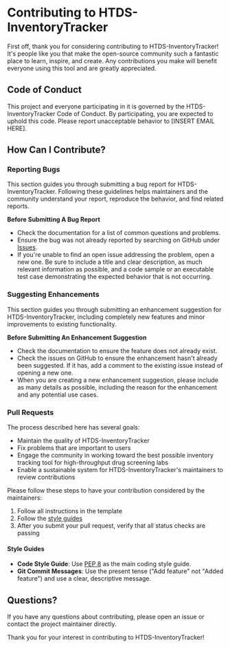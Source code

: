 # Contributing to HTDS-InventoryTracker

First off, thank you for considering contributing to HTDS-InventoryTracker! It's people like you that make the open-source community such a fantastic place to learn, inspire, and create. Any contributions you make will benefit everyone using this tool and are greatly appreciated.

## Code of Conduct
This project and everyone participating in it is governed by the HTDS-InventoryTracker Code of Conduct. By participating, you are expected to uphold this code. Please report unacceptable behavior to [INSERT EMAIL HERE].

## How Can I Contribute?

### Reporting Bugs
This section guides you through submitting a bug report for HTDS-InventoryTracker. Following these guidelines helps maintainers and the community understand your report, reproduce the behavior, and find related reports.

**Before Submitting A Bug Report**
- Check the documentation for a list of common questions and problems.
- Ensure the bug was not already reported by searching on GitHub under [Issues](https://github.com/oalawa/HTDS-InventoryTracker/issues).
- If you're unable to find an open issue addressing the problem, open a new one. Be sure to include a title and clear description, as much relevant information as possible, and a code sample or an executable test case demonstrating the expected behavior that is not occurring.

### Suggesting Enhancements
This section guides you through submitting an enhancement suggestion for HTDS-InventoryTracker, including completely new features and minor improvements to existing functionality. 

**Before Submitting An Enhancement Suggestion**
- Check the documentation to ensure the feature does not already exist.
- Check the issues on GitHub to ensure the enhancement hasn't already been suggested. If it has, add a comment to the existing issue instead of opening a new one.
- When you are creating a new enhancement suggestion, please include as many details as possible, including the reason for the enhancement and any potential use cases.

### Pull Requests
The process described here has several goals:
- Maintain the quality of HTDS-InventoryTracker
- Fix problems that are important to users
- Engage the community in working toward the best possible inventory tracking tool for high-throughput drug screening labs
- Enable a sustainable system for HTDS-InventoryTracker's maintainers to review contributions

Please follow these steps to have your contribution considered by the maintainers:
1. Follow all instructions in the template
2. Follow the [style guides](#style-guides)
3. After you submit your pull request, verify that all status checks are passing

#### Style Guides
- **Code Style Guide**: Use [PEP 8](https://www.python.org/dev/peps/pep-0008/) as the main coding style guide.
- **Git Commit Messages**: Use the present tense ("Add feature" not "Added feature") and use a clear, descriptive message.

## Questions?
If you have any questions about contributing, please open an issue or contact the project maintainer directly.

Thank you for your interest in contributing to HTDS-InventoryTracker!
